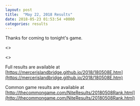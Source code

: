 ```yaml
---
layout: post
title:  "May 22, 2018 Results"
date: 2018-05-23 01:53:54 +0000
categories: results
---
```

Thanks for coming to tonight's game.

<<Insert announcements>>

<<Insert winners>>

Full results are available at [https://mercerislandbridge.github.io/2018/180508E.htm](https://mercerislandbridge.github.io/2018/180508E.htm)

Common game results are available at [http://thecommongame.com/NiteResults/20180508Rank.html](http://thecommongame.com/NiteResults/20180508Rank.html)
